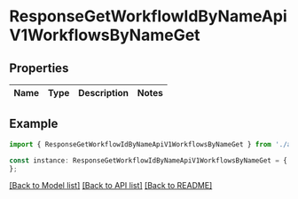 # ResponseGetWorkflowIdByNameApiV1WorkflowsByNameGet


## Properties

Name | Type | Description | Notes
------------ | ------------- | ------------- | -------------

## Example

```typescript
import { ResponseGetWorkflowIdByNameApiV1WorkflowsByNameGet } from './api';

const instance: ResponseGetWorkflowIdByNameApiV1WorkflowsByNameGet = {
};
```

[[Back to Model list]](../README.md#documentation-for-models) [[Back to API list]](../README.md#documentation-for-api-endpoints) [[Back to README]](../README.md)

